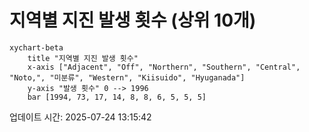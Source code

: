 # 지역별 지진 발생 횟수 (상위 10개)

```mermaid
xychart-beta
    title "지역별 지진 발생 횟수"
    x-axis ["Adjacent", "Off", "Northern", "Southern", "Central", "Noto,", "미분류", "Western", "Kiisuido", "Hyuganada"]
    y-axis "발생 횟수" 0 --> 1996
    bar [1994, 73, 17, 14, 8, 8, 6, 5, 5, 5]
```

업데이트 시간: 2025-07-24 13:15:42

